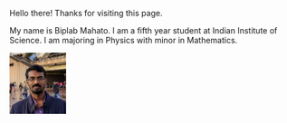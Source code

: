 Hello there! Thanks for visiting this page.

My name is Biplab Mahato. I am a fifth year student at Indian Institute of Science. I am majoring in Physics with minor in Mathematics.

<img src="img/meoperahouse.png" alt="drawing" width="100"/>